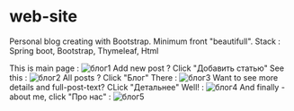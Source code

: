 # web-site
Personal blog creating with Bootstrap. Minimum front "beautifull".
Stack : Spring boot, Bootstrap, Thymeleaf, Html

This is main page : 
![блог1](https://user-images.githubusercontent.com/97405800/167960230-a481117e-6883-42cc-8b23-04dc8b81018a.jpg)
Add new post ? Click "Добавить статью" See this :
![блог2](https://user-images.githubusercontent.com/97405800/167960312-c810dfa2-fe60-411e-b0cb-0b7b91464ab2.jpg)
All posts ? Click "Блог" There : 
![блог3](https://user-images.githubusercontent.com/97405800/167960472-e7543393-0b13-4c6d-89e6-8b1b11247c54.jpg)
Want to see more details and full-post-text? CLick "Детальнее" Well! :
![блог4](https://user-images.githubusercontent.com/97405800/167960553-083e8c68-28fe-4c5a-a1e5-61ee087c34ee.jpg)
And finally - about me, click "Про нас" :
![блог5](https://user-images.githubusercontent.com/97405800/167960606-5e5acde6-7647-4415-88c8-3cabd00e1f88.jpg)
